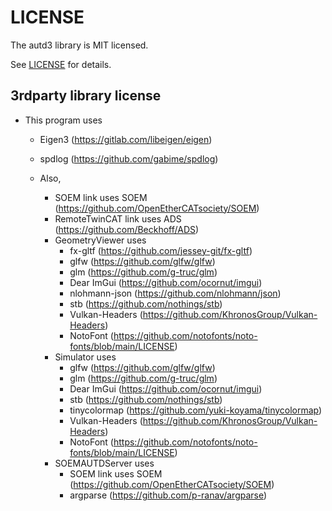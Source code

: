 # LICENSE

The autd3 library is MIT licensed.

See [LICENSE](https://github.com/shinolab/autd3/blob/master/LICENSE) for details.

## 3rdparty library license

- This program uses 
  - Eigen3 (https://gitlab.com/libeigen/eigen) 
  - spdlog (https://github.com/gabime/spdlog) 

  - Also,
    - SOEM link uses SOEM (https://github.com/OpenEtherCATsociety/SOEM)
    - RemoteTwinCAT link uses ADS (https://github.com/Beckhoff/ADS)
    - GeometryViewer uses
      - fx-gltf (https://github.com/jessey-git/fx-gltf)
      - glfw (https://github.com/glfw/glfw)
      - glm (https://github.com/g-truc/glm)
      - Dear ImGui (https://github.com/ocornut/imgui)
      - nlohmann-json (https://github.com/nlohmann/json)
      - stb (https://github.com/nothings/stb)
      - Vulkan-Headers (https://github.com/KhronosGroup/Vulkan-Headers)
      - NotoFont (https://github.com/notofonts/noto-fonts/blob/main/LICENSE)
    - Simulator uses
      - glfw (https://github.com/glfw/glfw)
      - glm (https://github.com/g-truc/glm)
      - Dear ImGui (https://github.com/ocornut/imgui)
      - stb (https://github.com/nothings/stb)
      - tinycolormap (https://github.com/yuki-koyama/tinycolormap)
      - Vulkan-Headers (https://github.com/KhronosGroup/Vulkan-Headers)
      - NotoFont (https://github.com/notofonts/noto-fonts/blob/main/LICENSE)
    - SOEMAUTDServer uses
      - SOEM link uses SOEM (https://github.com/OpenEtherCATsociety/SOEM)
      - argparse (https://github.com/p-ranav/argparse)

